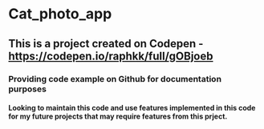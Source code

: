 # Cat_photo_app

## This is a project created on Codepen - https://codepen.io/raphkk/full/gOBjoeb

### Providing code example on Github for documentation purposes

#### Looking to maintain this code and use features implemented in this code for my future projects that may require features from this prject.